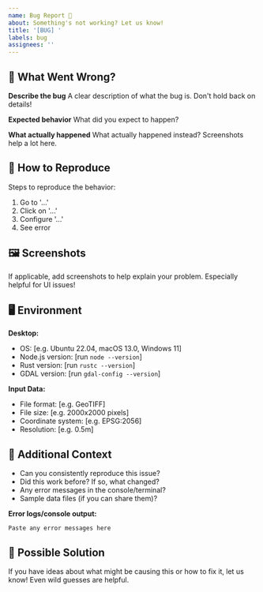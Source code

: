 ```yaml
---
name: Bug Report 🐛
about: Something's not working? Let us know!
title: '[BUG] '
labels: bug
assignees: ''
---
```


## 🐛 What Went Wrong?

**Describe the bug**
A clear description of what the bug is. Don't hold back on details!

**Expected behavior**
What did you expect to happen?

**What actually happened**
What actually happened instead? Screenshots help a lot here.

## 🔄 How to Reproduce

Steps to reproduce the behavior:
1. Go to '...'
2. Click on '...'
3. Configure '...'
4. See error

## 🖼️ Screenshots

If applicable, add screenshots to help explain your problem. Especially helpful for UI issues!

## 🖥️ Environment

**Desktop:**
- OS: [e.g. Ubuntu 22.04, macOS 13.0, Windows 11]
- Node.js version: [run `node --version`]
- Rust version: [run `rustc --version`]
- GDAL version: [run `gdal-config --version`]

**Input Data:**
- File format: [e.g. GeoTIFF]
- File size: [e.g. 2000x2000 pixels]
- Coordinate system: [e.g. EPSG:2056]
- Resolution: [e.g. 0.5m]

## 📎 Additional Context

- Can you consistently reproduce this issue?
- Did this work before? If so, what changed?
- Any error messages in the console/terminal?
- Sample data files (if you can share them)?

**Error logs/console output:**
```
Paste any error messages here
```

## 🤔 Possible Solution

If you have ideas about what might be causing this or how to fix it, let us know! Even wild guesses are helpful.